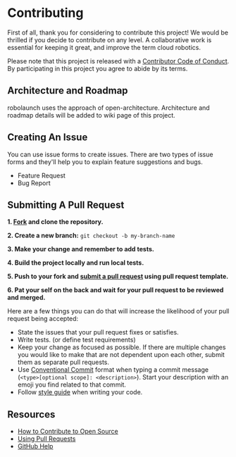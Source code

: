 # Contributing

[fork]: https://github.com/robolaunch/connection-hub-operator/fork
[pr]: https://github.com/robolaunch/connection-hub-operator/compare
[style]: STYLEGUIDE
[code-of-conduct]: CODE_OF_CONDUCT.md

First of all, thank you for considering to contribute this project! We would be thrilled if you decide to contribute on any level. A collaborative work is essential for keeping it great, and improve the term cloud robotics.

Please note that this project is released with a [Contributor Code of Conduct][code-of-conduct]. By participating in this project you agree to abide by its terms.

## Architecture and Roadmap

robolaunch uses the approach of open-architecture. Architecture and roadmap details will be added to wiki page of this project.

## Creating An Issue

You can use issue forms to create issues. There are two types of issue forms and they'll help you to explain feature suggestions and bugs.
- Feature Request
- Bug Report

## Submitting A Pull Request

**1. [Fork][fork] and clone the repository.**

**2. Create a new branch:** `git checkout -b my-branch-name`

**3. Make your change and remember to add tests.**

**4. Build the project locally and run local tests.**

**5. Push to your fork and [submit a pull request][pr] using pull request template.**

**6. Pat your self on the back and wait for your pull request to be reviewed and merged.**


Here are a few things you can do that will increase the likelihood of your pull request being accepted:

- State the issues that your pull request fixes or satisfies.
- Write tests. (or define test requirements)
- Keep your change as focused as possible. If there are multiple changes you would like to make that are not dependent upon each other, submit them as separate pull requests.
- Use [Conventional Commit](https://www.conventionalcommits.org/en/v1.0.0/) format when typing a commit message (`<type>[optional scope]: <description>`). Start your description with an emoji you find related to that commit.
- Follow [style guide][style] when writing your code.

## Resources

- [How to Contribute to Open Source](https://opensource.guide/how-to-contribute/)
- [Using Pull Requests](https://help.github.com/articles/about-pull-requests/)
- [GitHub Help](https://help.github.com)
